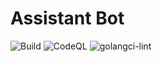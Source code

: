 # Assistant Bot

![Build](https://github.com/tsundata/assistant/workflows/Build/badge.svg)
![CodeQL](https://github.com/tsundata/assistant/workflows/CodeQL/badge.svg)
![golangci-lint](https://github.com/tsundata/assistant/workflows/golangci-lint/badge.svg)